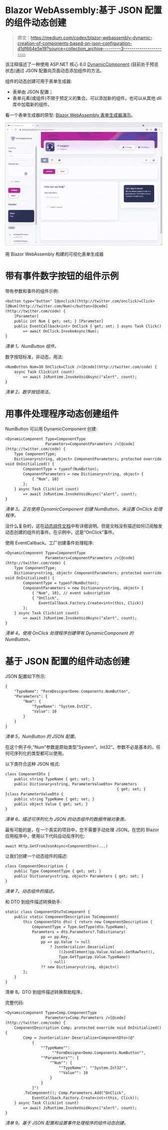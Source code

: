 # Blazor WebAssembly:基于 JSON 配置的组件动态创建

> 原文：<https://medium.com/codex/blazor-webassembly-dynamic-creation-of-components-based-on-json-configuration-d1df664e5e19?source=collection_archive---------3----------------------->

该注释描述了一种使用 ASP.NET 核心 6.0 [DynamicComponent](https://docs.microsoft.com/en-us/aspnet/core/blazor/components/dynamiccomponent?view=aspnetcore-6.0) (目前处于预览状态)通过 JSON 配置向页面动态添加组件的方法。

组件的动态创建可用于表单生成器:

*   表单由 JSON 配置；
*   表单元素(或组件)不限于预定义的集合。可以添加新的组件。也可以从其他 dll 库中加载新的组件。

看一个表单生成器的原型: [Blazor WebAssembly 表单生成器演示](https://alexeyboiko.github.io/FormDesignerDemo/)。

![](img/bdf51c6f9aa4377775e069fa85a817c1.png)

用 Blazor WebAssembly 构建的可视化表单生成器

# 带有事件数字按钮的组件示例

带有参数和事件的组件示例:

```
<button type="button" [@onclick](http://twitter.com/onclick)=Click>[@Num](http://twitter.com/Num)</button>[@code](http://twitter.com/code) {
    [Parameter]
    public int Num { get; set; } [Parameter]
    public EventCallback<int> OnClick { get; set; } async Task Click() 
        => await OnClick.InvokeAsync(Num);
}
```

*清单 1。NumButton 组件。*

数字按钮标准，非动态，用法:

```
<NumButton Num=10 OnClick=Click />[@code](http://twitter.com/code) {  
    async Task Click(int count)
        => await JsRuntime.InvokeVoidAsync("alert", count);
}
```

*清单 2。数字按钮用法。*

# 用事件处理程序动态创建组件

NumButton 可以用 DynamicComponent 创建:

```
<DynamicComponent Type=ComponentType
                  Parameters=ComponentParameters />[@code](http://twitter.com/code) {
    Type ComponentType;
    Dictionary<string, object> ComponentParameters; protected override void OnInitialized() {
        ComponentType = typeof(NumButton);
        ComponentParameters = new Dictionary<string, object> {
            { "Num", 10}
        };
    } async Task Click(int count)
        => await JsRuntime.InvokeVoidAsync("alert", count);
}
```

*清单 3。正在使用 DynamicComponent 创建 NumButton。未设置 OnClick 处理程序。*

没什么复杂的，这在[动态组件文档](https://docs.microsoft.com/en-us/aspnet/core/blazor/components/dynamiccomponent)中有详细说明。但是文档没有描述如何订阅触发动态创建的组件的事件。在示例中，这是“OnClick”事件。

使用 EventCallback。工厂创建事件处理程序:

```
<DynamicComponent Type=ComponentType
                  Parameters=ComponentParameters />[@code](http://twitter.com/code) {
    Type ComponentType;
    Dictionary<string, object> ComponentParameters; protected override void OnInitialized() {
        ComponentType = typeof(NumButton);
        ComponentParameters = new Dictionary<string, object> {
            { "Num", 10}, // event subscription
            { "OnClick",
               EventCallback.Factory.Create<int>(this, Click)}
        };
    } async Task Click(int count)
        => await JsRuntime.InvokeVoidAsync("alert", count);
}
```

*清单 4。使用 OnClick 处理程序创建带有 DynamicComponent 的 NumButton。*

# 基于 JSON 配置的组件动态创建

JSON 配置如下所示:

```
{
    "TypeName": "FormDesignerDemo.Components.NumButton",
    "Parameters": {
        "Num": {
            "TypeName": "System.Int32",
            "Value": 10
        }
    }
}
```

*清单 5。NumButton 的 JSON 配置。*

在这个例子中,“Num”参数是原始类型“System”。Int32”。参数不必是基本的，任何可序列化的类型都可以使用。

以下类符合这种 JSON 格式:

```
class ComponentDto {
    public string TypeName { get; set; }
    public Dictionary<string, ParameterValueDto> Parameters
                                                  { get; set; }
}class ParameterValueDto {
    public string TypeName { get; set; }
    public object Value { get; set; }
}
```

*清单 6。描述可序列化为 JSON 的动态组件的数据传输对象类。*

最有可能的是，在一个真实的项目中，您不需要手动处理 JSON。在您的 Blazor 应用程序中，使用以下代码自动反序列化:

```
await Http.GetFromJsonAsync<ComponentDto>(...)
```

让我们创建一个动态组件的描述:

```
class ComponentDescription {
    public Type ComponentType { get; set; }
    public Dictionary<string, object> Parameters { get; set; }
}
```

*清单 7。动态组件的描述。*

和 DTO 到组件描述转换助手:

```
static class ComponentDtoToComponent {
    public static ComponentDescription ToComponent(
        this ComponentDto dto) { return new ComponentDescription {
            ComponentType = Type.GetType(dto.TypeName),
            Parameters = dto.Parameters?.ToDictionary(
                pp => pp.Key,
                pp => pp.Value != null
                    ? JsonSerializer.Deserialize(
                        ((JsonElement)pp.Value.Value).GetRawText(), 
                        Type.GetType(pp.Value.TypeName))
                    : null)
                ?? new Dictionary<string, object>()
        };
    }
}
```

清单 8。DTO 到组件描述转换帮助程序。

完整代码:

```
<DynamicComponent Type=Comp.ComponentType
                  Parameters=Comp.Parameters />[@code](http://twitter.com/code) {
    ComponentDescription Comp; protected override void OnInitialized() {
        Comp = JsonSerializer.Deserialize<ComponentDto>(@"
            {
                ""TypeName"":
                     ""FormDesignerDemo.Components.NumButton"",
                ""Parameters"": {
                    ""Num"": {
                        ""TypeName"": ""System.Int32"",
                        ""Value"": 10
                    }
                }
            }")
        .ToComponent(); Comp.Parameters.Add("OnClick", 
            EventCallback.Factory.Create<int>(this, Click));
    } async Task Click(int count)
        => await JsRuntime.InvokeVoidAsync("alert", count);
}
```

*清单 9。基于 JSON 配置和设置事件处理程序的组件动态创建。*
